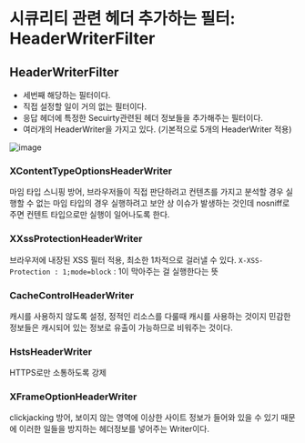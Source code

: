 # 시큐리티 관련 헤더 추가하는 필터: HeaderWriterFilter

## HeaderWriterFilter

- 세번째 해당하는 필터이다.
- 직접 설정할 일이 거의 없는 필터이다.
- 응답 헤더에 특정한 Secuirty관련된 헤더 정보들을 추가해주는 필터이다.
- 여러개의 HeaderWriter을 가지고 있다. (기본적으로 5개의 HeaderWriter 적용)

![image](https://user-images.githubusercontent.com/57824259/236667947-e53920fc-d892-44a4-88e9-df7f6157dc42.png)

### XContentTypeOptionsHeaderWriter

마임 타입 스니핑 방어, 브라우저들이 직접 판단하려고 컨텐츠를 가지고 분석할 경우 실행할 수 없는 마임 타입의 경우 실행하려고 보안 상
이슈가 발생하는 것인데 nosniff로 주면 컨텐트 타입으로만 실행이 일어나도록 한다.

### XXssProtectionHeaderWriter

브라우저에 내장된 XSS 필터 적용, 최소한 1차적으로 걸러낼 수 있다.
`X-XSS-Protection : 1;mode=block` : 1이 막아주는 걸 실행한다는 뜻

### CacheControlHeaderWriter

캐시를 사용하지 않도록 설정, 정적인 리소스를 다룰때 캐시를 사용하는 것이지 민감한 정보들은 캐시되어 있는 정보로 유출이 가능하므로
비워주는 것이다.

### HstsHeaderWriter

HTTPS로만 소통하도록 강제

### XFrameOptionHeaderWriter

clickjacking 방어, 보이지 않는 영역에 이상한 사이트 정보가 들어와 있을 수 있기 때문에 이러한 일들을 방지하는 헤더정보를 넣어주는 Writer이다.

